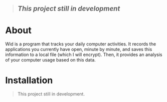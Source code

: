 > ## *This project still in development* 

# About

Wid is a program that tracks your daily computer activities. It records the applications you currently have open, minute by minute, and saves this information to a local file (which I will encrypt). Then, it provides an analysis of your computer usage based on this data.

# Installation

> This project still in development.
